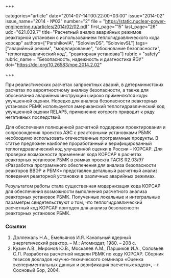 +++

categories="article"
date="2014-07-14T00:22:00+03:00"
issue="2014-02"
issue_name="2014 - №02"
number="2"
file = "https://static.nuclear-power-engineering.ru/articles/2014/02/02.pdf"
first_page="15"
last_page="26"
udc="621.039.7"
title="Расчетный анализ аварийных режимов реакторной установки с использованием теплогидравлического кода корсар"
authors=["ParshikovIA", "SolovievDS", "SolovievSL"]
tags=["аварийный режим", "моделирование", "обоснование безопасности", "теплогидравлический код", "реакторная установка"]
rubric = "safety"
rubric_name = "Безопасность, надежность и диагностика ЯЭУ"
doi="https://doi.org/10.26583/npe.2014.2.02"

+++

При реалистических расчетах запроектных аварий, в детерминистских расчетах по вероятностному анализу безопасности, а также для обоснования аварийных инструкций широко применяются коды улучшенной оценки. Нередко для анализа безопасности реакторных установок РБМК используется американский теплогидравлический код улучшенной оценки RELAP5, применение которого приводит к ряду негативных последствий.

Для обеспечения полноценной расчетной поддержки проектирования и сопровождения проектов АЭС с реакторными установками РБМК необходимо использовать отечественные программные продукты. В статье предложен наиболее проработанный и верифицированный теплогидравлический код улучшенной оценки в России – КОРСАР. Для проверки возможности применения кода КОРСАР в расчетах реакторных установок РБМК в рамках проекта TACIS R2.03/97 «Разработка программного обеспечения для анализа безопасности реакторов ВВЭР и РБМК» представлен детальный расчетный анализ поведения реакторной установки в различных аварийных режимах.

Результатом работы стала существенная модернизация кода КОРСАР для обеспечения возможности выполнения расчетного анализа реакторных установок РБМК. Полученные локальные и интегральные параметры свидетельствуют о том, что теплогидравлический расчетный код КОРСАР пригоден для анализа безопасности реакторных установок РБМК.

### Ссылки

1. Доллежаль Н.А., Емельянов И.Я. Канальный ядерный энергетический реактор. – М.: Атомиздат, 1980. – 208 с.
2. Кузин А.В., Миронов Ю.В., Москалев А.М., Паршиков И.А., Соловьев С.Л. Разработка расчетной модели РБМК по коду КОРСАР. Сборник тезисов докладов научно-технического семинара «Оценка экспериментальных данных и верификация расчетных кодов», – г. Сосновый Бор, 2004.